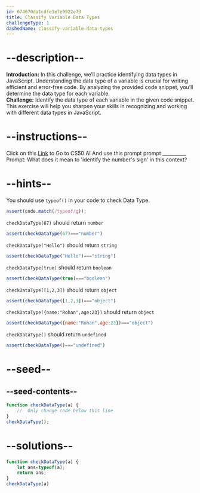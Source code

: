 ```yaml
---
id: 674670da1cdfe3e7e9922e73
title: Classify Variable Data Types
challengeType: 1
dashedName: classify-variable-data-types
---
```


# --description--

**Introduction:**
In this challenge, we’ll practice identifying data types in JavaScript. Understanding the data type of a variable is crucial for writing efficient and error-free code. By analyzing the provided code snippet, you’ll determine the data type for each variable.
<br>
**Challenge:**
Identify the data type of each variable in the given code snippet. This exercise will help you sharpen your skills in recognizing and working with different data types in JavaScript.

# --instructions--

Click on this <a target="_blank" href="https://cs50.ai/chat">Link</a>  to Go to CS50 AI 
And use this prompt prompt __________
Prompt: What does it mean to 'identify the number's sign' in this context?

# --hints--

You should use `typeof()`  in your code to check Data Type.

```js
assert(code.match(/typeof/g));
```

`checkDataType(67)` should return `number`

```js
assert(checkDataType(67)==="number")
```

`checkDataType("Hello")` should return `string`

```js
assert(checkDataType("Hello")==="string")
```

`checkDataType(true)` should return `boolean`

```js
assert(checkDataType(true)==="boolean")
```

`checkDataType([1,2,3])` should return `object`

```js
assert(checkDataType([1,2,3])==="object")
```

`checkDataType({name:"Rohan",age:23})` should return `object`

```js
assert(checkDataType({name:"Rohan",age:23})==="object")
```

`checkDataType()` should return `undefined`

```js
assert(checkDataType()==="undefined")
```

# --seed--
## --seed-contents--

```js
function checkDataType(a) {
    //  Only change code below this line
}
checkDataType();
```

# --solutions--

```js
function checkDataType(a) {
    let ans=typeof(a);
    return ans;
}
checkDataType(a)
```
